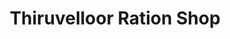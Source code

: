 ---
title: "Thiruvelloor Ration Shop"
url: /thiruvananthapuram/thiruvelloor-ration-shop/
shop: Allgemein
---